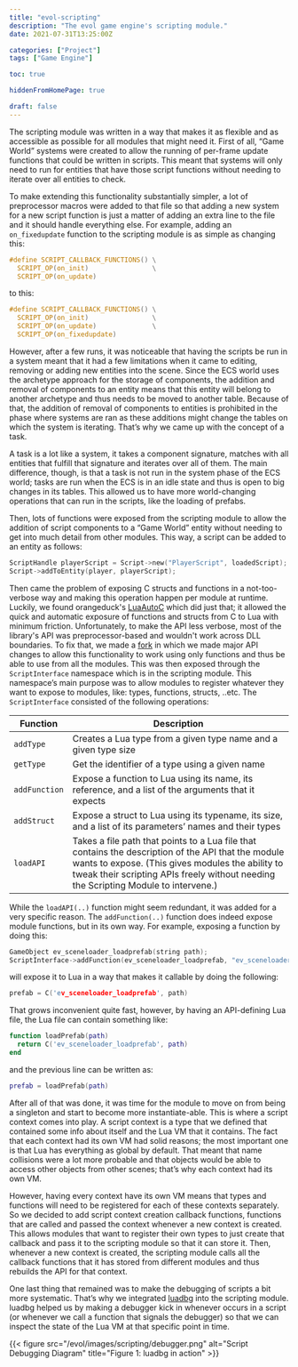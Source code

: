 ```yaml
---
title: "evol-scripting"
description: "The evol game engine's scripting module."
date: 2021-07-31T13:25:00Z

categories: ["Project"]
tags: ["Game Engine"]

toc: true

hiddenFromHomePage: true

draft: false
---
```


The scripting module was written in a way that makes it as flexible and as 
accessible as possible for all modules that might need it. First of all, 
“Game World” systems were created to allow the running of per-frame update 
functions that could be written in scripts. This meant that systems will only 
need to run for entities that have those script functions without needing to 
iterate over all entities to check.

To make extending this functionality substantially simpler, a lot of 
preprocessor macros were added to that file so that adding a new system for a 
new script function is just a matter of adding an extra line to the file and it 
should handle everything else. For example, adding an `on_fixedupdate` function 
to the scripting module is as simple as changing this:
```c
#define SCRIPT_CALLBACK_FUNCTIONS() \
  SCRIPT_OP(on_init)                \
  SCRIPT_OP(on_update)
```
to this:

```c
#define SCRIPT_CALLBACK_FUNCTIONS() \
  SCRIPT_OP(on_init)                \
  SCRIPT_OP(on_update)              \
  SCRIPT_OP(on_fixedupdate)
```

However, after a few runs, it was noticeable that having the scripts be run in 
a system meant that it had a few limitations when it came to editing, removing 
or adding new entities into the scene. Since the ECS world uses the archetype 
approach for the storage of components, the addition and removal of components 
to an entity means that this entity will belong to another archetype and thus 
needs to be moved to another table. Because of that, the addition of removal of 
components to entities is prohibited in the phase where systems are ran as 
these additions might change the tables on which the system is iterating. 
That’s why we came up with the concept of a task.

A task is a lot like a system, it takes a component signature, matches with all 
entities that fulfill that signature and iterates over all of them. The main 
difference, though, is that a task is not run in the system phase of the ECS 
world; tasks are run when the ECS is in an idle state and thus is open to big 
changes in its tables. This allowed us to have more world-changing operations 
that can run in the scripts, like the loading of prefabs.

Then, lots of functions were exposed from the scripting module to allow the 
addition of script components to a “Game World” entity without needing to get 
into much detail from other modules. This way, a script can be added to an 
entity as follows:
```c
ScriptHandle playerScript = Script->new("PlayerScript", loadedScript);
Script->addToEntity(player, playerScript);
```

Then came the problem of exposing C structs and functions in a not-too-verbose
way and making this operation happen per module at runtime. Luckily, we found 
orangeduck's [LuaAutoC](https://github.com/orangeduck/LuaAutoC) which did just
that; it allowed the quick and automatic exposure of functions and structs from
C to Lua with minimum friction. Unfortunately, to make the API less verbose,
most of the library's API was preprocessor-based and wouldn't work across DLL
boundaries. To fix that, we made a [fork](https://github.com/evol3d/luaautoc)
in which we made major API changes to allow this functionality to work using
only functions and thus be able to use from all the modules. This was then
exposed through the `ScriptInterface` namespace which is in the scripting
module. This namespace’s main purpose was to allow modules to register 
whatever they want to expose to modules, like: types, functions, structs, ..etc. 
The `ScriptInterface` consisted of the following operations:

| Function      | Description                                                                                                                                                                                                                                    |
|---------------|------------------------------------------------------------------------------------------------------------------------------------------------------------------------------------------------------------------------------------------------|
| `addType`     | Creates a Lua type from a given type name and a given type size                                                                                                                                                                                |
| `getType`     | Get the identifier of a type using a given name                                                                                                                                                                                                |
| `addFunction` | Expose a function to Lua using its name, its reference, and a list of the arguments that it expects                                                                                                                                            |
| `addStruct`   | Expose a struct to Lua using its typename, its size, and a list of its parameters’ names and their types                                                                                                                                       |
| `loadAPI`     | Takes a file path that points to a Lua file that contains the description of the API that the module wants to expose. (This gives modules the ability to tweak their scripting APIs freely without needing the Scripting Module to intervene.) |

While the `loadAPI(..)` function might seem redundant, it was added for a very 
specific reason. The `addFunction(..)` function does indeed expose module 
functions, but in its own way. For example, exposing a function by doing this:
```c
GameObject ev_sceneloader_loadprefab(string path);
ScriptInterface->addFunction(ev_sceneloader_loadprefab, "ev_sceneloader_loadprefab", gameObjType, 1, (ScriptType[]){stringType});
```
will expose it to Lua in a way that makes it callable by doing the following:
```c
prefab = C('ev_sceneloader_loadprefab', path)
```

That grows inconvenient quite fast, however, by having an API-defining Lua 
file, the Lua file can contain something like:
```lua
function loadPrefab(path)
  return C('ev_sceneloader_loadprefab', path)
end
```
and the previous line can be written as:
```lua
prefab = loadPrefab(path)
```

After all of that was done, it was time for the module to move on from being a 
singleton and start to become more instantiate-able. This is where a script 
context comes into play. A script context is a type that we defined that 
contained some info about itself and the Lua VM that it contains. The fact that 
each context had its own VM had solid reasons; the most important one is that 
Lua has everything as global by default. That meant that name collisions were a 
lot more probable and that objects would be able to access other objects from 
other scenes; that’s why each context had its own VM.

However, having every context have its own VM means that types and functions 
will need to be registered for each of these contexts separately. So we decided 
to add script context creation callback functions, functions that are called 
and passed the context whenever a new context is created. This allows modules 
that want to register their own types to just create that callback and pass it 
to the scripting module so that it can store it. Then, whenever a new context 
is created, the scripting module calls all the callback functions that it has 
stored from different modules and thus rebuilds the API for that context.

One last thing that remained was to make the debugging of scripts a bit more 
systematic. That’s why we integrated 
[luadbg](https://github.com/slembcke/debugger.lua) into the scripting module. 
luadbg helped us by making a debugger kick in whenever occurs in a script (or 
whenever we call a function that signals the debugger) so that we can inspect 
the state of the Lua VM at that specific point in time.

{{< figure src="/evol/images/scripting/debugger.png" alt="Script Debugging Diagram" title="Figure 1: luadbg in action" >}}
